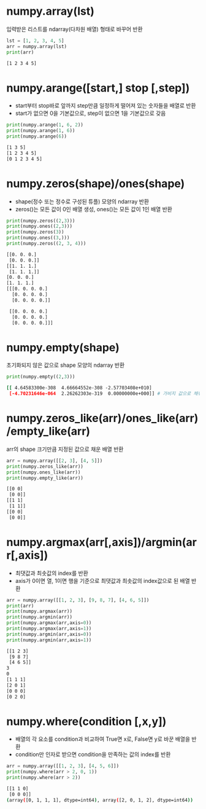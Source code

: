 # numpy.array(lst)
입력받은 리스트를 ndarray(다차원 배열) 형태로 바꾸어 반환

```python
lst = [1, 2, 3, 4, 5]
arr = numpy.array(lst)
print(arr)
```
```bash
[1 2 3 4 5]
```

# numpy.arange([start,] stop [,step])
* start부터 stop바로 앞까지 step만큼 일정하게 떨어져 있는 숫자들을 배열로 반환
* start가 없으면 0을 기본값으로, step이 없으면 1을 기본값으로 갖음

```python
print(numpy.arange(1, 6, 2))
print(numpy.arange(1, 6))
print(numpy.arange(6))
```
```bash
[1 3 5]
[1 2 3 4 5]
[0 1 2 3 4 5]
```

# numpy.zeros(shape)/ones(shape)
* shape(정수 또는 정수로 구성된 튜플) 모양의 ndarray 반환
* zeros()는 모든 값이 0인 배열 생성, ones()는 모든 값이 1인 배열 반환

```python
print(numpy.zeros((2,3)))
print(numpy.ones((2,3)))
print(numpy.zeros(3))
print(numpy.ones((3,)))
print(numpy.zeros((2, 3, 4)))
```
```bash
[[0. 0. 0.] 
 [0. 0. 0.]]
[[1. 1. 1.] 
 [1. 1. 1.]]
[0. 0. 0.]
[1. 1. 1.]
[[[0. 0. 0. 0.]
  [0. 0. 0. 0.]
  [0. 0. 0. 0.]]

 [[0. 0. 0. 0.]
  [0. 0. 0. 0.]
  [0. 0. 0. 0.]]]
```

# numpy.empty(shape)
초기화되지 않은 값으로 shape 모양의 ndarray 반환

```python
print(numpy.empty((2,3)))
```
```bash
[[ 4.64583300e-308  4.66664552e-308 -2.57703408e+010]
 [-4.70231646e-064  2.26262303e-319  0.00000000e+000]] # 가비지 값으로 채워진 배열 반환
```

# numpy.zeros_like(arr)/ones_like(arr)/empty_like(arr)
arr의 shape 크기만큼 지정된 값으로 채운 배열 반환

```python
arr = numpy.array([[2, 3], [4, 5]])
print(numpy.zeros_like(arr))
print(numpy.ones_like(arr))
print(numpy.empty_like(arr))
```
```bash
[[0 0]
 [0 0]]
[[1 1]
 [1 1]]
[[0 0]
 [0 0]]
```

# numpy.argmax(arr[,axis])/argmin(arr[,axis])
* 최댓값과 최솟값의 index를 반환
* axis가 0이면 열, 1이면 행을 기준으로 최댓값과 최솟값의 index값으로 된 배열 반환

```python
arr = numpy.array([[1, 2, 3], [9, 8, 7], [4, 6, 5]])
print(arr)
print(numpy.argmax(arr))
print(numpy.argmin(arr))
print(numpy.argmax(arr,axis=0))
print(numpy.argmax(arr,axis=1))
print(numpy.argmin(arr,axis=0))
print(numpy.argmin(arr,axis=1))
```
```bash
[[1 2 3]
 [9 8 7]
 [4 6 5]]
3
0
[1 1 1]
[2 0 1]
[0 0 0]
[0 2 0]
```

# numpy.where(condition [,x,y])
* 배열의 각 요소를 condition과 비교하여 True면 x로, False면 y로 바꾼 배열을 반환
* condition만 인자로 받으면 condition을 만족하는 값의 index를 반환

```python
arr = numpy.array([[1, 2, 3], [4, 5, 6]])
print(numpy.where(arr > 2, 0, 1))
print(numpy.where(arr > 2))
```
```bash
[[1 1 0]
 [0 0 0]]
(array([0, 1, 1, 1], dtype=int64), array([2, 0, 1, 2], dtype=int64))
```
